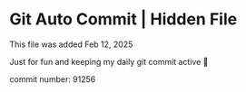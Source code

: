 # Git Auto Commit | Hidden File

This file was added Feb 12, 2025

Just for fun and keeping my daily git commit active 🤪

commit number: 91256

